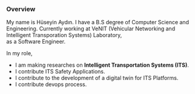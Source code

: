 ### Overview

My name is Hüseyin Aydın. I have a B.S degree of Computer Science and Engineering. 
Currently working at VeNIT (Vehicular Networking and Intelligent Transporation Systems) Laboratory,  
as a Software Engineer. 

In my role,
 - I am making researches on **Intelligent Transportation Systems (ITS)**.
 - I contribute ITS Safety Applications.
 - I contribute to the development of a digital twin for ITS Platforms.
 - I contribute devops process.


<!--
**hsynydn/hsynydn** is a ✨ _special_ ✨ repository because its `README.md` (this file) appears on your GitHub profile.

Here are some ideas to get you started:

- 🔭 I’m currently working on ...
- 🌱 I’m currently learning ...
- 👯 I’m looking to collaborate on ...
- 🤔 I’m looking for help with ...
- 💬 Ask me about ...
- 📫 How to reach me: ...
- 😄 Pronouns: ...
- ⚡ Fun fact: ...
-->
